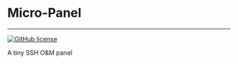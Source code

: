 # Micro-Panel

---

[![GitHub license](https://img.shields.io/github/license/AiHeartru/micro-panel)](https://github.com/AiHeartru/micro-panel/blob/main/LICENSE)

A tiny SSH O&amp;M panel
